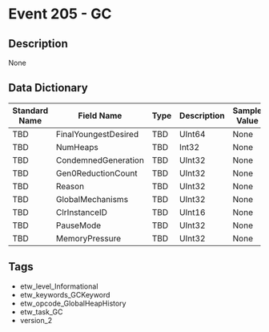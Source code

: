 # Event 205 - GC

## Description
None

## Data Dictionary
|Standard Name|Field Name|Type|Description|Sample Value|
|---|---|---|---|---|
|TBD|FinalYoungestDesired|TBD|UInt64|None|None|
|TBD|NumHeaps|TBD|Int32|None|None|
|TBD|CondemnedGeneration|TBD|UInt32|None|None|
|TBD|Gen0ReductionCount|TBD|UInt32|None|None|
|TBD|Reason|TBD|UInt32|None|None|
|TBD|GlobalMechanisms|TBD|UInt32|None|None|
|TBD|ClrInstanceID|TBD|UInt16|None|None|
|TBD|PauseMode|TBD|UInt32|None|None|
|TBD|MemoryPressure|TBD|UInt32|None|None|

## Tags
* etw_level_Informational
* etw_keywords_GCKeyword
* etw_opcode_GlobalHeapHistory
* etw_task_GC
* version_2